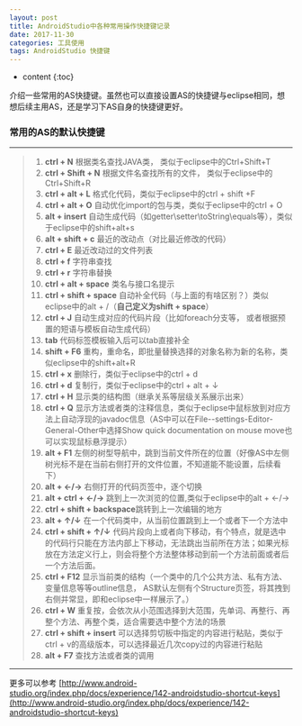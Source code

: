 ```yaml
---
layout: post
title: AndroidStudio中各种常用操作快捷键记录
date: 2017-11-30
categories: 工具使用
tags: AndroidStudio 快捷键
---
```


* content
{:toc}

介绍一些常用的AS快捷键。虽然也可以直接设置AS的快捷键与eclipse相同，想想后续主用AS，还是学习下AS自身的快捷键更好。



### 常用的AS的默认快捷键

---

> 1. **ctrl + N**                根据类名查找JAVA类， 类似于eclipse中的Ctrl+Shift+T
> 2. **ctrl + Shift + N**        根据文件名查找所有的文件， 类似于eclipse中的Ctrl+Shift+R
> 3. **ctrl + alt + L**          格式化代码，类似于eclipse中的ctrl + shift +F
> 4. **ctrl + alt + O**          自动优化import的包与类，类似于eclipse中的ctrl + O
> 5. **alt + insert**            自动生成代码（如getter\setter\toString\equals等），类似于eclipse中的shift+alt+s
> 6. **alt + shift + c**         最近的改动点（对比最近修改的代码）
> 7. **ctrl + E**                最近改动过的文件列表
> 8. **ctrl + f**                字符串查找
> 9. **ctrl + r**                字符串替换
> 10. **ctrl + alt + space**      类名与接口名提示
> 11. **ctrl + shift + space**    自动补全代码（与上面的有啥区别？）类似eclipse中的alt + /（**自己定义为shift + space**）
> 12. **ctrl + J**                自动生成对应的代码片段（比如foreach分支等， 或者根据预置的短语与模板自动生成代码）
> 13. **tab**                     代码标签模板输入后可以tab直接补全
> 14. **shift + F6**             重构，重命名，即批量替换选择的对象名称为新的名称，类似eclipse中的shift+alt+R
> 15. **ctrl + x**                删除行，类似于eclipse中的ctrl + d
> 16. **ctrl + d**                复制行，类似于eclipse中的ctrl + alt + ↓
> 17. **ctrl + H**                显示类的结构图（继承关系等层级关系展示出来）
> 18. **ctrl + Q**                显示方法或者类的注释信息，类似于eclipse中鼠标放到对应方法上自动浮现的javadoc信息（AS中可以在File--settings-Editor-General-Other中选择Show quick documentation on mouse move也可以实现鼠标悬浮提示）
> 19. **alt + F1**                左侧的树型导航中，跳到当前文件所在的位置（好像AS中左侧树光标不是在当前右侧打开的文件位置，不知道能不能设置，后续看下）
> 20. **alt + ←/→**               右侧打开的代码页签中，逐个切换
> 21. **alt + ctrl + ←/→**        跳到上一次浏览的位置,类似于eclipse中的alt + ←/→
> 22. **ctrl + shift + backspace**跳转到上一次编辑的地方
> 23. **alt + ↑/↓**               在一个代码类中，从当前位置跳到上一个或者下一个方法中
> 24. **ctrl + shift + ↑/↓**      代码片段向上或者向下移动，有个特点，就是选中的代码行只能在方法内部上下移动，无法跳出当前所在方法；如果光标放在方法定义行上，则会将整个方法整体移动到前一个方法前面或者后一个方法后面。
> 25. **ctrl + F12**              显示当前类的结构（一个类中的几个公共方法、私有方法、变量信息等等outline信息， AS默认左侧有个Structure页签，将其拽到右侧并常显，即和eclipse中一样展示了。）
> 26. **ctrl + W**                重复按，会依次从小范围选择到大范围，先单词、再整行、再整个方法、再整个类，适合需要选中整个方法的场景
> 27. **ctrl + shift + insert**   可以选择剪切板中指定的内容进行粘贴，类似于ctrl + v的高级版本，可以选择最近几次copy过的内容进行粘贴
> 28. **alt + F7**                查找方法或者类的调用

---


更多可以参考 [http://www.android-studio.org/index.php/docs/experience/142-androidstudio-shortcut-keys](http://www.android-studio.org/index.php/docs/experience/142-androidstudio-shortcut-keys)